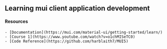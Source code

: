 ## Learning mui client application development

#### Resources
    - [Documentation](https://mui.com/material-ui/getting-started/learn/)
    - [Course 1](https://www.youtube.com/watch?v=o1chMISeTC0)
    - [Code Reference](https://github.com/harblaith7/MUI5)